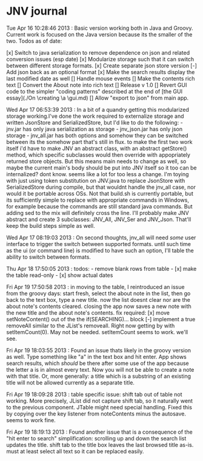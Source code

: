 JNV journal
===========
Tue Apr 16 10:28:46 2013 : Basic version working both in Java and Groovy. Current work is focused on the Java version because its the smaller of the two. Todos as of date:

[x] Switch to java serialization to remove dependence on json and related conversion issues (esp date)
[x] Modularize storage such that it can switch between different storage formats.
[x] Create separate json store version
[-] Add json back as an optional format
[x] Make the search results display the last modified date as well
[] Handle mouse events
[] Make the contents rich text
[] Convert the About note into rich text
[] Release v 1.0
[] Revert GUI code to the simpler "coding patterns" described at the end of [the GUI essay](./On \creating \a \gui.md)
[] Allow "export to json" from main app.
 
Wed Apr 17 06:53:39 2013 : In a bit of a quandry getting this modularized storage working.I've done the work required to externalize storage and written JsonStore and SerializedStore, but I'd like to do the following:
	- jnv.jar has only java serialization as storage
	- jnv_json.jar has only json storage
	- jnv_all.jar has both options and somehow they can be switched between
its the somehow part that's still in flux. to make the first two work itself i'd have to make JNV an abstract class, with an abstract getStore() method, which specific subclasses would then override with appopriately returned store objects. But this means main needs to change as well, so maybe the current main's body should be put into JNV itself so it too can be internalized? dont know. seems like a lot for too less a change. I'm toying with just using token substitution on JNV.java to replace JsonStore with SerializedStore during compile, but that wouldnt handle the jnv_all case, nor would it be portable across OSs. Not that build.sh is currently portable, but its sufficiently simple to replace with appropriate commands in Windows, for example because the commands are still standard java commands. But adding sed to the mix will definitely cross the line. I'll probably make JNV abstract and create 3 subclasses: JNV_All, JNV_Ser and JNV_Json. That'll keep the build steps simple as well.

Wed Apr 17 08:19:03 2013 : On second thoughts, jnv_all will need *some* user interface to trigger the switch between supported formats. until such time as the ui (or command line) is modified to have such an option, I'll table the ability to switch between formats.

Thu Apr 18 17:50:05 2013 : todos:
	- remove blank rows from table
	- [x] make the table read-only
	- [x] show actual dates

Fri Apr 19 17:50:58 2013 : in moving to the table, I reintroduced an issue from the groovy days: start fresh, select the about note in the list, then go back to the text box, type a new title. now the list doesnt clear nor are the about note's contents cleared. closing the app now saves a new note with the new title and the about note's contents. fix required:
	[x] move setNoteContent() out of the the if(SEARCHING)... block
	[-] implement a true removeAll similar to the JList's removeall. Right now getting by with setItemCount(0).
		May not be needed. setItemCount seems to work. we'll see.

Fri Apr 19 18:03:55 2013 : Found an issue thats likely in the groovy version as well. Type something like "a" in the text box and hit enter. App shows search results, which *should* be there after some use of the app because the letter a is in almost every text. Now you will not be able to create a note with that title. Or, more generally: a title which is a substring of an existing title will not be allowed currently as a separate title.

Fri Apr 19 18:09:28 2013 : table specific issue: shift tab out of table not working. More precisely, JList did not capture shift tab, so it naturally went to the previous component. JTable might need special handling. Fixed this by copying over the key listener from noteContents minus the autosave. seems to work fine.

Fri Apr 19 18:19:13 2013 : Found another issue that is a consequence of the "hit enter to search" simplification: scrolling up and down the search list updates the title. shift tab to the title box leaves the last browsed title as-is. must at least select all text so it can be replaced easily.

